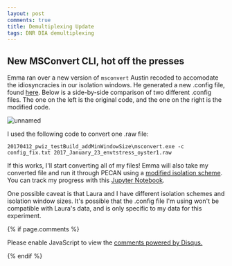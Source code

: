 ```yaml
---
layout: post
comments: true
title: Demultiplexing Update
tags: DNR DIA demultiplexing
---
```


## New MSConvert CLI, hot off the presses

Emma ran over a new version of `msconvert` Austin recoded to accomodate the idiosyncracies in our isolation windows. He generated a new .config file, found [here](https://github.com/RobertsLab/project-oyster-oa/blob/master/analyses/DNR_MSConvert_20170412/config_fix_20170413.txt). Below is a side-by-side comparison of two different .config files. The one on the left is the original code, and the one on the right is the modified code. 

![unnamed](https://cloud.githubusercontent.com/assets/22335838/25025335/b70a5d36-2056-11e7-9232-4a4ac436e04f.png)

I used the following code to convert one .raw file:

```
20170412_pwiz_testBuild_addMinWindowSize\msconvert.exe -c config_fix.txt 2017_January_23_envtstress_oyster1.raw
```

If this works, I'll start converting all of my files! Emma will also take my converted file and run it through PECAN using a [modified isolation scheme](https://github.com/RobertsLab/project-oyster-oa/blob/master/analyses/DNR_MSConvert_20170412/2017_January_23_envtstress_oyster1_isoscheme.txt). You can track my progress with this [Jupyter Notebook](https://github.com/RobertsLab/project-oyster-oa/blob/master/notebooks/DNR/2017-04-12-Demultiplex-Raw-Files.ipynb).

One possible caveat is that Laura and I have different isolation schemes and isolation window sizes. It's possible that the .config file I'm using won't be compatible with Laura's data, and is only specific to my data for this experiment.

{% if page.comments %}

<div id="disqus_thread"></div>
<script>

/**
*  RECOMMENDED CONFIGURATION VARIABLES: EDIT AND UNCOMMENT THE SECTION BELOW TO INSERT DYNAMIC VALUES FROM YOUR PLATFORM OR CMS.
*  LEARN WHY DEFINING THESE VARIABLES IS IMPORTANT: https://disqus.com/admin/universalcode/#configuration-variables*/
/*
var disqus_config = function () {
this.page.url = PAGE_URL;  // Replace PAGE_URL with your page's canonical URL variable
this.page.identifier = PAGE_IDENTIFIER; // Replace PAGE_IDENTIFIER with your page's unique identifier variable
};
*/
(function() { // DON'T EDIT BELOW THIS LINE
var d = document, s = d.createElement('script');
s.src = 'https://the-responsible-grad-student.disqus.com/embed.js';
s.setAttribute('data-timestamp', +new Date());
(d.head || d.body).appendChild(s);
})();
</script>
<noscript>Please enable JavaScript to view the <a href="https://disqus.com/?ref_noscript">comments powered by Disqus.</a></noscript>

{% endif %}

<script id="dsq-count-scr" src="//the-responsible-grad-student.disqus.com/count.js" async></script>
